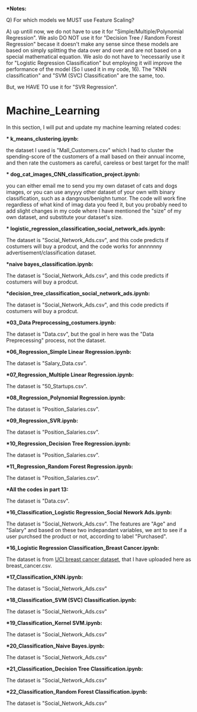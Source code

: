 <b> *Notes:</b>

Q) For which models we MUST use Feature Scaling?

A) up untill now, we do not have to use it for "Simple/Multiple/Polynomial Regression". We aslo DO NOT use it for "Decision Tree / Random Forest Regression" becase it doesn't make any sense since these models are based on simply splitting the data over and over and are not based on a special mathematical equation. We aslo do not have to 'necessarily use it for "Logistic Regression Classification" but employing it will improve the performance of the model (So I used it in my code, 16). The "KNN classification" and "SVM (SVC) Classification" are the same, too.

But, we HAVE TO use it for "SVR Regression".

# Machine_Learning
In this section, I will put and update my machine learning related codes:

<b>* k_means_clustering.ipynb:</b>

the dataset I used is "Mall_Customers.csv" which I had to cluster the spending-score of the customers of a mall based on their annual income, and then rate the customers as careful, careless or best target for the mall!


<b>* dog_cat_images_CNN_classification_project.ipynb:</b>

you can either email me to send you my own dataset of cats and dogs images, or you can use anyyyy other dataset of your own with binary classification, such as a dangrous/benighn tumor. The code will work fine regardless of what kind of imag data you feed it, but you probably need to add slight changes in my code where I have mentioned the "size" of my own dataset, and substitute your dataset's size.


<b>* logistic_regression_classification_social_network_ads.ipynb:</b>

The dataset is "Social_Network_Ads.csv", and this code predicts if costumers will buy a prodcut, and the code works for annnnnny advertisement/classification dataset.

<b> *naive bayes_classification.ipynb:</b>

The dataset is "Social_Network_Ads.csv", and this code predicts if costumers will buy a prodcut.

<b> *decision_tree_classification_social_network_ads.ipynb:</b>

The dataset is "Social_Network_Ads.csv", and this code predicts if costumers will buy a prodcut.

<b> *03_Data Preprocessing_costumers.ipynb:</b>

The dataset is "Data.csv", but the goal in here was the "Data Preprecessing" process, not the dataset.

<b> *06_Regression_Simple Linear Regression.ipynb:</b>

The dataset is "Salary_Data.csv".

<b> *07_Regression_Multiple Linear Regression.ipynb:</b>

The dataset is "50_Startups.csv".

<b> *08_Regression_Polynomial Regression.ipynb:</b>

The dataset is "Position_Salaries.csv".

<b> *09_Regression_SVR.ipynb:</b>

The dataset is "Position_Salaries.csv".

<b> *10_Regression_Decision Tree Regression.ipynb:</b>
  
  The dataset is "Position_Salaries.csv".
  
  <b> *11_Regression_Random Forest Regression.ipynb:</b>
  
  The dataset is "Position_Salaries.csv".
  
  <b> *All the codes in part 13:</b>
  
  The dataset is "Data.csv".
  
  <b> *16_Classification_Logistic Regression_Social Nework Ads.ipynb:</b>
  
  The dataset is "Social_Network_Ads.csv". The features are "Age" and "Salary" and based on these two indepandant variables, we ant to see if a user purchsed the product or not, according to label "Purchased".
  
  <b> *16_Logistic Regression Classification_Breast Cancer.ipynb:</b>
  
  The dataset is from <a href="https://archive.ics.uci.edu/ml/datasets/Breast+Cancer+Wisconsin+%28Original%29">UCI breast cancer dataset</a>, that I have uploaded here as breast_cancer.csv.
  
  <b> *17_Classification_KNN.ipynb:</b>
  
  The dataset is "Social_Network_Ads.csv"
  
  
  <b> *18_Classification_SVM (SVC) Classification.ipynb:</b>
  
  The dataset is "Social_Network_Ads.csv"
  
  <b> *19_Classification_Kernel SVM.ipynb:</b>
  
  The dataset is "Social_Network_Ads.csv"
  
  <b> *20_Classification_Naive Bayes.ipynb:</b>
  
  The dataset is "Social_Network_Ads.csv"
  
  <b> *21_Classification_Decision Tree Classification.ipynb:</b>
  
  The dataset is "Social_Network_Ads.csv"
  
  <b> *22_Classification_Random Forest Classification.ipynb:</b>
  
  The dataset is "Social_Network_Ads.csv"
